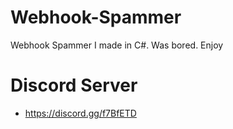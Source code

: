 # Webhook-Spammer
Webhook Spammer I made in C#. Was bored. Enjoy

# Discord Server
- https://discord.gg/f7BfETD
